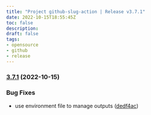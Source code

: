 ```yaml
---
title: "Project github-slug-action | Release v3.7.1"
date: 2022-10-15T18:55:45Z
toc: false
description: 
draft: false
tags:
- opensource
- github
- release
---
```

### [3.7.1](https://github.com/rlespinasse/github-slug-action/compare/v3.7.0...v3.7.1) (2022-10-15)


### Bug Fixes

* use environment file to manage outputs ([dedf4ac](https://github.com/rlespinasse/github-slug-action/commit/dedf4ac5bbb50aeb6992c8323d2862843079f1b4))



